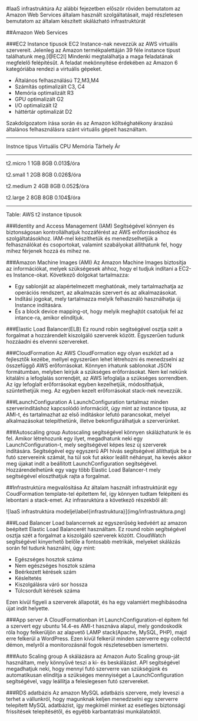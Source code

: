 #IaaS infrastruktúra
Az alábbi fejezetben először röviden bemutatom az Amazon Web Services általam használt szolgáltatásait, majd részletesen bemutatom az általam készített skálázható infrastruktúrát

##Amazon Web Services

###EC2 Instance tipusok
EC2 Instance-nak nevezzük az AWS virtuális szervereit.
Jelenleg az Amazon termékpalettáján 39 féle instance típust találhatunk meg.[@EC2I] Mindenki megtalálhatja a maga feladatának megfelelő felépítésűt. A feladat mekönnyítése érdekében az Amazon 6 kategóriába rendezi a virtuális gépeket.

* Általános felhasználású T2,M3,M4
* Számítás optimalizált C3, C4
* Memória optimalizált R3
* GPU optimalizált G2
* I/O optimalizált I2
* háttértár optimalizát D2

Szakdolgozatom írása során és az Amazon költséghatékony árazású általános felhasználásra szánt virtuális gépeit használtam.

-------------- --------------- --------- --------- ----------
Instnce típus  Virtuális CPU   Memória   Tárhely   Ár
-------------- --------------- --------- --------- ---------- 
t2.micro       1               1GB       8GB       0.013$/óra

t2.small       1               2GB       8GB       0.026$/óra

t2.medium      2               4GB       8GB       0.052$/óra

t2.large       2               8GB       8GB       0.104$/óra
-------------- --------------- --------- --------- ----------

Table: AWS t2 instance típusok

###Identity and Access Management (IAM)
Segítségével könnyen és biztonságosan kontrollálhatjuk hozzáférést az AWS erőforrásokhoz és szolgáltatásokhoz. IAM-mel készíthetük és menedzselhetjük a felhasználókat és csoportokat, valamint szabályokat állíthatunk fel, hogy mihez férjenek hozzá és mihez ne.

###Amazon Machine Images (AMI)
Az Amazon Machine Images biztosítja az információkat, melyek szükségesek ahhoz, hogy el tudjuk indítani a EC2-es Instance-okat.
Következő dolgokat tartalmazza:

* Egy sablonját az alapértelmezett meghatónak, mely tartalmazhatja az operációs rendszert, az alkalmazás szervert és az alkalmazásokat.
* Indítási jogokat, mely tartalmazza melyik felhasználó használhatja új Instance indítására.
* És a block device mapping-ot, hogy melyik meghajtót csatoljuk fel az intance-ra, amikor elindítjuk. 

###Elastic Load Balancer(ELB)
Ez round robin segítségével osztja szét a forgalmat a hozzárendelt kiszolgáló szerverek között. Egyszerűen tudunk hozzáadni és elvenni szervereket.

###CloudFormation
Az AWS CloudFormation egy olyan eszközt ad a fejlesztők kezébe, mellyel egyszerűen lehet létrehozni és menedzselni az összefüggő AWS erőforrásokat.
Könnyen írhatunk sablonokat JSON formátumban, melyben leírjuk a szükséges erőforrásokat. Nem kel nekünk kitalálni a lefoglalás sorrendjét, az AWS lefoglalja a szükséges sorrendben. Az így lefoglalt erőforrásokat egyben kezelhetjük, módosíthatjuk, szüntethetjük meg. Az egyben kezelt erőforrásokat stack-nek nevezzük.

###LaunchConfiguration
A LaunchConfiguration tartalmaz minden szerverindításhoz kapcsolódó információt, úgy mint az instance típusa, az AMI-t, és tartalmazhat az első indításkor lefutó parancsokat, melyel alkalmazásokat telepíthetünk, illetve bekonfigurálhatjuk a szerverünket.

###Autoscaling group
Autoscaling segítségével könnyen skálázhatunk le és fel. Amikor létrehozunk egy ilyet, megadhatunk neki egy LaunchConfiguration-t, mely segítségével képes lesz új szerverek indítására. Segítségével egy egyszerű API hívás segítségével állíthatjuk be a futó szervereink számát, ha túl sok fut akkor leállít néhányat, ha kevés akkor meg újakat indít a beállított LaunchConfiguration segítségével. Hozzárendelhetünk egy vagy több Elastic Load Balancer-t mely segítségével eloszthatjuk rajta a forgalmat.

##Infrastruktúra megvalósítása
Az általam használt infrastruktúrát egy CoudFormation template-tel építettem fel, így könnyen tudtam felépíteni és lebontani a stack-emet.
Az infrasruktúra a következő részekből áll:

<div id="infrastruktura">
![IaaS infrastruktúra modelje\label{infrastruktura}](img/infrastruktura.png)
</div>

###Load Balancer
Load balancernek az egyszerűség kedvéért az amazon beépített Elastic Load Balancerét használtam. Ez round robin segítségével osztja szét a forgalmat a kiszolgáló szerverek között. 
CloudWatch segítségével kinyerhető belőle a fontosabb metrikák, melyeket skálázás során fel tudunk használni, úgy mint:

* Egészséges hosztok száma
* Nem egészséges hosztok száma
* Beérkezett kérések szám
* Késleltetés
* Kiszolgálásra váró sor hossza
* Túlcsordult kérések száma

Ezen kívül figyeli a szerverek állapotát, és ha egy valamiért meghibásodna újat indít helyette.

###App server
A CloudFormationban írt LaunchConfiguration-el építem fel a szervert egy ubuntu 14.4-es AMI-t hasznáva alapul, mely gondoskodik róla hogy felkerüljön az alapvető LAMP stack(Apache, MySQL, PHP), majd erre felkerül a WordPress.
Ezen kívül felkerül minden szerverre egy collectd démon, melyről a monitorozásnál fogok részletesebben ismertetni.

###Auto Scaling group
A skálázásra az Amazon Auto Scaling group-ját használtam, mely könnyűvé teszi a ki- és beskálázást. API segítségével megadhatjuk neki, hogy mennyi futó szerverre van szükségünk és automatikusan elindítja a szükséges mennyiséget a LaunchConfiguration segítségével, vagy leállítja a feleslegesen futó szervereket.

###RDS adatbázis
Az amazon MySQL adatbázis szervere, mely leveszi a terhet a vállunkról, hogy magunknak keljen menedzselni egy szerverre telepített MySQL adatbázist, így megkímél minket az esetleges biztonsági frissítések telepítésétől, és egyébb karbantatrási munkálatoktól.
